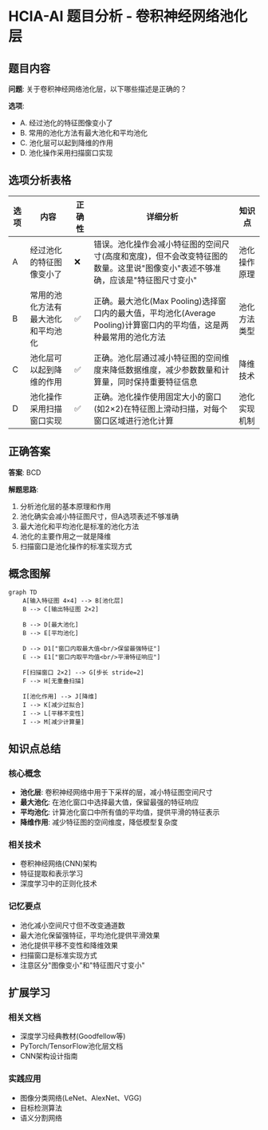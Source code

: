 # HCIA-AI 题目分析 - 卷积神经网络池化层

## 题目内容

**问题**: 关于卷积神经网络池化层，以下哪些描述是正确的？

**选项**:
- A. 经过池化的特征图像变小了
- B. 常用的池化方法有最大池化和平均池化
- C. 池化层可以起到降维的作用
- D. 池化操作采用扫描窗口实现

## 选项分析表格

| 选项 | 内容 | 正确性 | 详细分析 | 知识点 |
|------|------|--------|----------|--------|
| A | 经过池化的特征图像变小了 | ❌ | 错误。池化操作会减小特征图的空间尺寸(高度和宽度)，但不会改变特征图的数量。这里说"图像变小"表述不够准确，应该是"特征图尺寸变小" | 池化操作原理 |
| B | 常用的池化方法有最大池化和平均池化 | ✅ | 正确。最大池化(Max Pooling)选择窗口内的最大值，平均池化(Average Pooling)计算窗口内的平均值，这是两种最常用的池化方法 | 池化方法类型 |
| C | 池化层可以起到降维的作用 | ✅ | 正确。池化层通过减小特征图的空间维度来降低数据维度，减少参数数量和计算量，同时保持重要特征信息 | 降维技术 |
| D | 池化操作采用扫描窗口实现 | ✅ | 正确。池化操作使用固定大小的窗口(如2×2)在特征图上滑动扫描，对每个窗口区域进行池化计算 | 池化实现机制 |

## 正确答案
**答案**: BCD

**解题思路**: 
1. 分析池化层的基本原理和作用
2. 池化确实会减小特征图尺寸，但A选项表述不够准确
3. 最大池化和平均池化是标准的池化方法
4. 池化的主要作用之一就是降维
5. 扫描窗口是池化操作的标准实现方式

## 概念图解

```mermaid
graph TD
    A[输入特征图 4×4] --> B[池化层]
    B --> C[输出特征图 2×2]
    
    B --> D[最大池化]
    B --> E[平均池化]
    
    D --> D1["窗口内取最大值<br/>保留最强特征"]
    E --> E1["窗口内取平均值<br/>平滑特征响应"]
    
    F[扫描窗口 2×2] --> G[步长 stride=2]
    F --> H[无重叠扫描]
    
    I[池化作用] --> J[降维]
    I --> K[减少过拟合]
    I --> L[平移不变性]
    I --> M[减少计算量]
```

## 知识点总结

### 核心概念
- **池化层**: 卷积神经网络中用于下采样的层，减小特征图空间尺寸
- **最大池化**: 在池化窗口中选择最大值，保留最强的特征响应
- **平均池化**: 计算池化窗口中所有值的平均值，提供平滑的特征表示
- **降维作用**: 减少特征图的空间维度，降低模型复杂度

### 相关技术
- 卷积神经网络(CNN)架构
- 特征提取和表示学习
- 深度学习中的正则化技术

### 记忆要点
- 池化减小空间尺寸但不改变通道数
- 最大池化保留强特征，平均池化提供平滑效果
- 池化提供平移不变性和降维效果
- 扫描窗口是标准实现方式
- 注意区分"图像变小"和"特征图尺寸变小"

## 扩展学习

### 相关文档
- 深度学习经典教材(Goodfellow等)
- PyTorch/TensorFlow池化层文档
- CNN架构设计指南

### 实践应用
- 图像分类网络(LeNet、AlexNet、VGG)
- 目标检测算法
- 语义分割网络